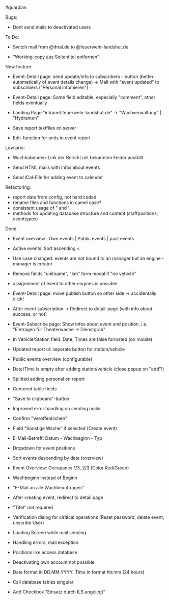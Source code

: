 #guardian

Bugs:
 - Dont send mails to deactivated users

To Do: 

- Switch mail from @thral.de to @feuerwehr-landshut.de

- "Working-copy aus Seitentitel entfernen"

New feature:

- Event-Detail page: send update/info to subscribers - button (better: automatically of event details change) -> Mail with "event updated" to subscribers ("Personal infomieren") 
- Event-Detail page: Some field editable, especially "comment", other fields eventually


- Landing Page "intranet.feuerwehr-landshut.de" -> "Wachverwaltung" | "Hydranten"


- Save report textfiles on server


- Edit-function for units in event report

Low prio:
- Wachhabenden-Link der Bericht mit bekannten Felder ausfüllt
	
- Send HTML mails with infos about events
- Send iCal-File for adding event to calender

Refactoring: 

- report date from config, not hard coded
- rename files and functions in camel case?
- consistent usage of " and '
- methods for updating database structure and content (staffpositions, eventtypes)


Done:
- Event overview : Own events | Public events | past events
- Active events: Sort ascending <
- Use case changed: events are not bound to an manager but an engine - manager is creator
- Remove fields "unitname", "km" form modal if "no vehicle"
- assignement of event to other engines is possible

 
- Event-Detail page: move publish button so other side -> accidentally click!
- After event subscription -> Redirect to detail-page (with info about success, or not)
- Event-Subscribe page: Show infos about event and position, i.e. "Eintragen für Theaterwache -> Dienstgrad"

- In Vehicle/Station field: Date, Times are false formated (on mobile)
- Updated report ui: seperate button for station/vehicle
- Public events overview (configurable)
- Date/Time is empty after adding station/vehicle (close popup on "add"!)
- Splitted adding personal on report
- Centered table fields

- "Save to clipboard"-button 
- Improved error handling on sending mails
- Confirm "Veröffentlichen"
- Field "Sonstige Wache" if selected (Create event)


- E-Mail-Betreff: Datum - Wachbeginn - Typ
- Dropdown for event positions


- Sort events descending by date (overview)
- Event Overview: Occupancy 1/3, 2/3 (Color Red/Green)
- Wachbeginn instead of Beginn
- "E-Mail an alle Wachbeauftragen"
- After creating event, redirect to detail page
- "Titel" not required


- Verification dialog for ciritical operations
	(Reset password, delete event, unscribe User)
- Loading Screen while mail sending
- Handling errors, mail exception
- Positions like access database
- Deactivating own account not possible
- Date format in DD.MM.YYYY, Time in format hh:mm (24 hours)
- Call database tables singular
- Add Checkbox "Einsatz durch ILS angelegt"

